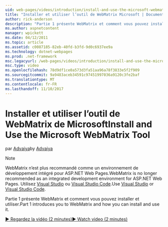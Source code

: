 ```yaml
---
uid: web-pages/videos/introduction/install-and-use-the-microsoft-webmatrix-tool
title: "Installer et utiliser l’outil de WebMatrix Microsoft | Documents Microsoft"
author: rick-anderson
description: "Partie 1 présente WebMatrix et comment vous pouvez installer et utiliser."
ms.author: aspnetcontent
manager: wpickett
ms.date: 04/12/2011
ms.topic: article
ms.assetid: c0087185-82eb-40fd-b3fd-9d0c6937ee9a
ms.technology: dotnet-webpages
ms.prod: .net-framework
msc.legacyurl: /web-pages/videos/introduction/install-and-use-the-microsoft-webmatrix-tool
msc.type: video
ms.openlocfilehash: 78d9df1ce0a573d3fa51aa96a78f3833e5f2f909
ms.sourcegitcommit: 9a9483aceb34591c97451997036a9120c3fe2baf
ms.translationtype: MT
ms.contentlocale: fr-FR
ms.lasthandoff: 11/10/2017
---
```

<a name="install-and-use-the-microsoft-webmatrix-tool"></a><span data-ttu-id="9370a-103">Installer et utiliser l’outil de WebMatrix de Microsoft</span><span class="sxs-lookup"><span data-stu-id="9370a-103">Install and Use the Microsoft WebMatrix Tool</span></span>
====================
<span data-ttu-id="9370a-104">par [Advaiya](https://twitter.com/Advaiyasolns)</span><span class="sxs-lookup"><span data-stu-id="9370a-104">by [Advaiya](https://twitter.com/Advaiyasolns)</span></span>

> [!NOTE] 
> <span data-ttu-id="9370a-105">WebMatrix n’est plus recommandé comme un environnement de développement intégré pour ASP.NET Web Pages.</span><span class="sxs-lookup"><span data-stu-id="9370a-105">WebMatrix is no longer recommended as an integrated development environment for ASP.NET Web Pages.</span></span> <span data-ttu-id="9370a-106">Utilisez [Visual Studio](xref:aspnet/web-pages/overview/getting-started/program-asp-net-web-pages-in-visual-studio) ou [Visual Studio Code](https://code.visualstudio.com/).</span><span class="sxs-lookup"><span data-stu-id="9370a-106">Use [Visual Studio](xref:aspnet/web-pages/overview/getting-started/program-asp-net-web-pages-in-visual-studio) or [Visual Studio Code](https://code.visualstudio.com/).</span></span>


<span data-ttu-id="9370a-107">Partie 1 présente WebMatrix et comment vous pouvez installer et utiliser.</span><span class="sxs-lookup"><span data-stu-id="9370a-107">Part 1 introduces you to WebMatrix and how you can install and use it.</span></span>

[<span data-ttu-id="9370a-108">&#9654; Regardez la vidéo (2 minutes)</span><span class="sxs-lookup"><span data-stu-id="9370a-108">&#9654; Watch video (2 minutes)</span></span>](https://channel9.msdn.com/Blogs/ASP-NET-Site-Videos/install-and-use-the-microsoft-webmatrix-tool)
